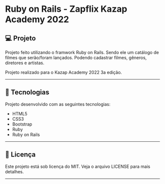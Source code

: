 # Ruby on Rails - Zapflix Kazap Academy 2022

## 💻 Projeto
Projeto feito utilizando o framwork Ruby on Rails. Sendo ele um catálogo de filmes que serão/foram lançados. Podendo cadastrar filmes, gêneros, diretores e artistas.

Projeto realizado para o Kazap Academy 2022 3a edição.

<hr/>


## 🚀 Tecnologias
Projeto desenvolvido com as seguintes tecnologias:

- HTML5
- CSS3
- Bootstrap
- Ruby
- Ruby on Rails

<hr/>

## 📝 Licença
Este projeto está sob licença do MIT. Veja o arquivo LICENSE para mais detalhes.

<hr/>
